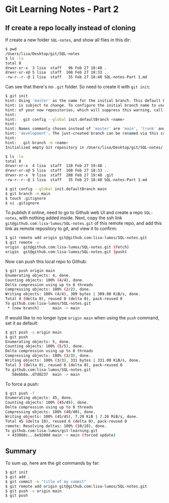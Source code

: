 # Git Learning Notes - Part 2
## If create a repo locally instead of cloning 
If create a new folder `SQL-notes`, and show all files in this dir:
```sh
$ pwd
/Users/lisa/Desktop/git/SQL-notes
$ ls -la
total 8
drwxr-xr-x  3 lisa  staff   96 Feb 27 18:48 .
drwxr-xr-x@ 5 lisa  staff  160 Feb 27 18:33 ..
-rw-r--r--@ 1 lisa  staff   35 Feb 27 18:48 SQL-notes-Part 1.md
```

Can see that there's no `.git` folder. So need to create it with `git init`: 
```sh
$ git init
hint: Using 'master' as the name for the initial branch. This default branch name
hint: is subject to change. To configure the initial branch name to use in all
hint: of your new repositories, which will suppress this warning, call:
hint: 
hint: 	git config --global init.defaultBranch <name>
hint: 
hint: Names commonly chosen instead of 'master' are 'main', 'trunk' and
hint: 'development'. The just-created branch can be renamed via this command:
hint: 
hint: 	git branch -m <name>
Initialized empty Git repository in /Users/lisa/Desktop/git/SQL-notes/.git/

$ ls -la  
total 8
drwxr-xr-x  4 lisa  staff  128 Feb 27 19:48 .
drwxr-xr-x@ 5 lisa  staff  160 Feb 27 18:33 ..
drwxr-xr-x  9 lisa  staff  288 Feb 27 19:48 .git
-rw-r--r--@ 1 lisa  staff   35 Feb 27 18:48 SQL-notes-Part 1.md

$ git config --global init.defaultBranch main   
$ git branch -m main
$ touch .gitignore
$ vi .gitignore
```

To publish it online, need to go to Github web UI and create a repo `SQL-notes`, with nothing added inside. Next, copy the ssh link `git@github.com:lisa-lumos/SQL-notes.git` of this remote repo, and add this link as remote repository to git, and view it to confirm:
```sh
$ git remote add origin git@github.com:lisa-lumos/SQL-notes.git
$ git remote -v
origin	git@github.com:lisa-lumos/SQL-notes.git (fetch)
origin	git@github.com:lisa-lumos/SQL-notes.git (push)
```

Now can push this local repo to Github: 
```sh
$ git push origin main
Enumerating objects: 4, done.
Counting objects: 100% (4/4), done.
Delta compression using up to 8 threads
Compressing objects: 100% (2/2), done.
Writing objects: 100% (4/4), 309 bytes | 309.00 KiB/s, done.
Total 4 (delta 0), reused 0 (delta 0), pack-reused 0
To github.com:lisa-lumos/SQL-notes.git
 * [new branch]      main -> main
```

If would like to no longer type `origin main` when using the `push` command, set it as default: 
```sh
$ git push -u origin main  
$ git push
Enumerating objects: 5, done.
Counting objects: 100% (5/5), done.
Delta compression using up to 8 threads
Compressing objects: 100% (3/3), done.
Writing objects: 100% (3/3), 331 bytes | 331.00 KiB/s, done.
Total 3 (delta 0), reused 0 (delta 0), pack-reused 0
To github.com:lisa-lumos/SQL-notes.git
   58ebb0a..d7d0237  main -> main
```

To force a push: 
```sh
$ git push -f
Enumerating objects: 45, done.
Counting objects: 100% (45/45), done.
Delta compression using up to 8 threads
Compressing objects: 100% (40/40), done.
Writing objects: 100% (45/45), 7.20 KiB | 7.20 MiB/s, done.
Total 45 (delta 10), reused 6 (delta 0), pack-reused 0
remote: Resolving deltas: 100% (10/10), done.
To github.com:lisa-lumos/git-learning.git
 + 433060c...6e9208d main -> main (forced update)
```

## Summary
To sum up, here are the git commands by far: 
```sh
$ git init
$ git add .
$ git commit -m "title of my commit"
$ git remote add origin git@github.com:lisa-lumos/SQL-notes.git
$ git push -u origin main  
$ git push
```
